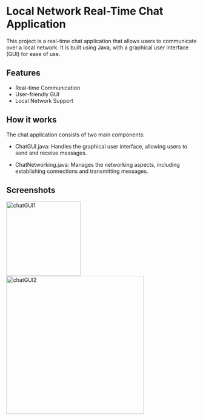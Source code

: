 
# Local Network Real-Time Chat Application

This project is a real-time chat application that allows users to communicate over a local network. It is built using Java, with a graphical user interface (GUI) for ease of use.


## Features

- Real-time Communication
- User-friendly GUI
- Local Network Support

## How it works
The chat application consists of two main components:

- ChatGUI.java: Handles the graphical user interface, allowing users to send and receive messages.

- ChatNetworking.java: Manages the networking aspects, including establishing connections and transmitting messages.

## Screenshots

<img width="196" alt="chatGUI1" src="https://github.com/berkpolatCE/chatGUI/assets/163156869/7a52cf20-1f78-4c03-b8e9-cf34d9a8e9c7">
<img width="363" alt="chatGUI2" src="https://github.com/berkpolatCE/chatGUI/assets/163156869/a5756069-9c4c-4d15-9ed0-a8a60d9cca4d">
